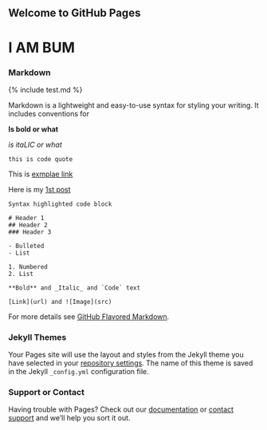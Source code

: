 ## Welcome to GitHub Pages

# I AM BUM

### Markdown

{% include test.md %}

Markdown is a lightweight and easy-to-use syntax for styling your writing. It includes conventions for

**Is bold or what**

_is itaLIC or what_

`this is code quote`

This is [exmplae link](https://google.com "what is bwang title")

Here is my [1st post](/2017/firstpost.html)

```
Syntax highlighted code block

# Header 1
## Header 2
### Header 3

- Bulleted
- List

1. Numbered
2. List

**Bold** and _Italic_ and `Code` text

[Link](url) and ![Image](src)
```

For more details see [GitHub Flavored Markdown](https://guides.github.com/features/mastering-markdown/).

### Jekyll Themes

Your Pages site will use the layout and styles from the Jekyll theme you have selected in your [repository settings](https://github.com/bwang0/bwang0.github.io/settings). The name of this theme is saved in the Jekyll `_config.yml` configuration file.

### Support or Contact

Having trouble with Pages? Check out our [documentation](https://help.github.com/categories/github-pages-basics/) or [contact support](https://github.com/contact) and we’ll help you sort it out.
